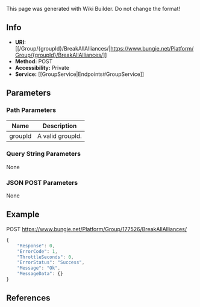 <span class="wiki-builder">This page was generated with Wiki Builder. Do not change the format!</span>

## Info

* **URI:** [[/Group/{groupId}/BreakAllAlliances/|https://www.bungie.net/Platform/Group/{groupId}/BreakAllAlliances/]]
* **Method:** POST
* **Accessibility:** Private
* **Service:** [[GroupService|Endpoints#GroupService]]

## Parameters
### Path Parameters
Name | Description
---- | -----------
groupId | A valid groupId.

### Query String Parameters
None

### JSON POST Parameters
None

## Example
POST https://www.bungie.net/Platform/Group/177526/BreakAllAlliances/
```javascript
{
    "Response": 0,
    "ErrorCode": 1,
    "ThrottleSeconds": 0,
    "ErrorStatus": "Success",
    "Message": "Ok",
    "MessageData": {}
}
```

## References
